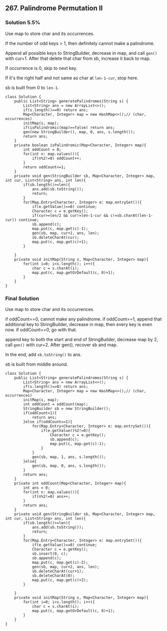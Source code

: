 ## 267. Palindrome Permutation II

### Solution 5.5%

Use map to store char and its occurrences.

If the number of odd keys > 1, then definitely cannot make a palindrome.

Append all possible keys to StringBuilder, decrease in map, and call `gen()` with cur+1. After that delete that char from sb, increase it back to map.

If occurrence is 0, skip to next key.

If it's the right half and not same as char at `len-1-cur`, stop here.

sb is built from 0 to `len-1`.

```
class Solution {
    public List<String> generatePalindromes(String s) {
        List<String> ans = new ArrayList<>();
        if(s.length()==0) return ans;
        Map<Character, Integer> map = new HashMap<>();// (char, occurrences)
        initMap(s, map);
        if(isPalindromic(map)==false) return ans;
        gen(new StringBuilder(), map, 0, ans, s.length());
        return ans;
    }
    private boolean isPalindromic(Map<Character, Integer> map){
        int oddCount = 0;
        for(int n: map.values()){
            if(n%2!=0) oddCount++;
        }
        return oddCount<=1;
    }
    private void gen(StringBuilder sb, Map<Character, Integer> map, int cur, List<String> ans, int len){
        if(sb.length()>=len){
            ans.add(sb.toString());
            return;
        }
        for(Map.Entry<Character, Integer> e: map.entrySet()){
            if(e.getValue()==0) continue;
            Character c = e.getKey();
            if(cur>=len/2 && cur!=len-1-cur && c!=sb.charAt(len-1-cur)) continue;
            sb.append(c);
            map.put(c, map.get(c)-1);
            gen(sb, map, cur+1, ans, len);
            sb.deleteCharAt(cur);
            map.put(c, map.get(c)+1);
        }
        
    }
    private void initMap(String s, Map<Character, Integer> map){
        for(int i=0; i<s.length(); i++){
            char c = s.charAt(i);
            map.put(c, map.getOrDefault(c, 0)+1);
        }
    }
}
```

### Final Solution

Use map to store char and its occurrences.

if oddCount==0, cannot make any palindrome.
if oddCount==1, append that additional key to StringBuilder, decrease in map, then every key is even now.
if oddCount==0, go with that.

append key to both the start and end of StringBuilder, decrease map by 2, call `gen()` with cur+2. After gen(), recover sb and map.

In the end, add `sb.toString()` to ans.

sb is built from middle around.

```
class Solution {
    public List<String> generatePalindromes(String s) {
        List<String> ans = new ArrayList<>();
        if(s.length()==0) return ans;
        Map<Character, Integer> map = new HashMap<>();// (char, occurrences)
        initMap(s, map);
        int oddCount = oddCount(map);
        StringBuilder sb = new StringBuilder();
        if(oddCount>1){
            return ans;
        }else if(oddCount==1){
            for(Map.Entry<Character, Integer> e: map.entrySet()){
                if(e.getValue()%2!=0){
                    Character c = e.getKey();
                    sb.append(c);
                    map.put(c, map.get(c)-1);
                }
            }
            gen(sb, map, 1, ans, s.length());            
        }else{
            gen(sb, map, 0, ans, s.length());
        }
        return ans;
    }
    private int oddCount(Map<Character, Integer> map){
        int ans = 0;
        for(int n: map.values()){
            if(n%2!=0) ans++;
        }
        return ans;
    }
    private void gen(StringBuilder sb, Map<Character, Integer> map, int cur, List<String> ans, int len){
        if(sb.length()>=len){
            ans.add(sb.toString());
            return;
        }
        for(Map.Entry<Character, Integer> e: map.entrySet()){
            if(e.getValue()==0) continue;
            Character c = e.getKey();
            sb.insert(0, c);
            sb.append(c);
            map.put(c, map.get(c)-2);
            gen(sb, map, cur+2, ans, len);
            sb.deleteCharAt(cur+1);
            sb.deleteCharAt(0);
            map.put(c, map.get(c)+2);
        }
        
    }
    private void initMap(String s, Map<Character, Integer> map){
        for(int i=0; i<s.length(); i++){
            char c = s.charAt(i);
            map.put(c, map.getOrDefault(c, 0)+1);
        }
    }
}
```
